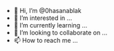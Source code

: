 - 👋 Hi, I’m @0hasanablak
- 👀 I’m interested in ...
- 🌱 I’m currently learning ...
- 💞️ I’m looking to collaborate on ...
- 📫 How to reach me ...

<!---
0hasanablak/0hasanablak is a ✨ special ✨ repository because its `README.md` (this file) appears on your GitHub profile.
You can click the Preview link to take a look at your changes.
--->
